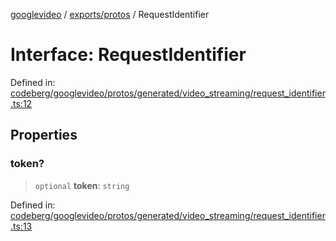 [googlevideo](../../../README.md) / [exports/protos](../README.md) / RequestIdentifier

# Interface: RequestIdentifier

Defined in: [codeberg/googlevideo/protos/generated/video\_streaming/request\_identifier.ts:12](https://github.com/LuanRT/googlevideo/blob/19854137cadaf49fd755394883dfd7fe5fdaba20/protos/generated/video_streaming/request_identifier.ts#L12)

## Properties

### token?

> `optional` **token**: `string`

Defined in: [codeberg/googlevideo/protos/generated/video\_streaming/request\_identifier.ts:13](https://github.com/LuanRT/googlevideo/blob/19854137cadaf49fd755394883dfd7fe5fdaba20/protos/generated/video_streaming/request_identifier.ts#L13)
